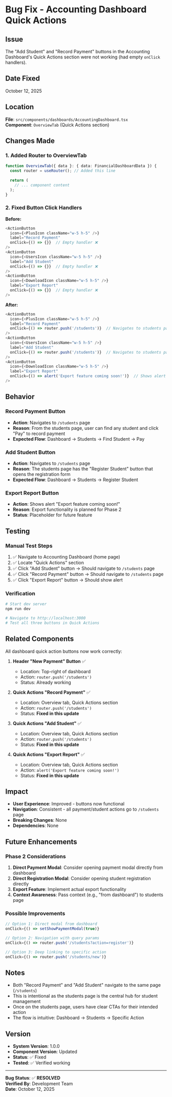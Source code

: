 # Bug Fix - Accounting Dashboard Quick Actions

## Issue
The "Add Student" and "Record Payment" buttons in the Accounting Dashboard's Quick Actions section were not working (had empty `onClick` handlers).

## Date Fixed
October 12, 2025

## Location
**File**: `src/components/dashboards/AccountingDashboard.tsx`  
**Component**: `OverviewTab` (Quick Actions section)

## Changes Made

### 1. Added Router to OverviewTab
```typescript
function OverviewTab({ data }: { data: FinancialDashboardData }) {
  const router = useRouter(); // Added this line
  
  return (
    // ... component content
  );
}
```

### 2. Fixed Button Click Handlers

**Before:**
```typescript
<ActionButton
  icon={<PlusIcon className="w-5 h-5" />}
  label="Record Payment"
  onClick={() => {}}  // Empty handler ❌
/>
<ActionButton
  icon={<UsersIcon className="w-5 h-5" />}
  label="Add Student"
  onClick={() => {}}  // Empty handler ❌
/>
<ActionButton
  icon={<DownloadIcon className="w-5 h-5" />}
  label="Export Report"
  onClick={() => {}}  // Empty handler ❌
/>
```

**After:**
```typescript
<ActionButton
  icon={<PlusIcon className="w-5 h-5" />}
  label="Record Payment"
  onClick={() => router.push('/students')}  // Navigates to students page ✅
/>
<ActionButton
  icon={<UsersIcon className="w-5 h-5" />}
  label="Add Student"
  onClick={() => router.push('/students')}  // Navigates to students page ✅
/>
<ActionButton
  icon={<DownloadIcon className="w-5 h-5" />}
  label="Export Report"
  onClick={() => alert('Export feature coming soon!')}  // Shows alert ✅
/>
```

## Behavior

### Record Payment Button
- **Action**: Navigates to `/students` page
- **Reason**: From the students page, user can find any student and click "Pay" to record payment
- **Expected Flow**: Dashboard → Students → Find Student → Pay

### Add Student Button
- **Action**: Navigates to `/students` page
- **Reason**: The students page has the "Register Student" button that opens the registration form
- **Expected Flow**: Dashboard → Students → Register Student

### Export Report Button
- **Action**: Shows alert "Export feature coming soon!"
- **Reason**: Export functionality is planned for Phase 2
- **Status**: Placeholder for future feature

## Testing

### Manual Test Steps
1. ✅ Navigate to Accounting Dashboard (home page)
2. ✅ Locate "Quick Actions" section
3. ✅ Click "Add Student" button → Should navigate to `/students` page
4. ✅ Click "Record Payment" button → Should navigate to `/students` page
5. ✅ Click "Export Report" button → Should show alert

### Verification
```bash
# Start dev server
npm run dev

# Navigate to http://localhost:3000
# Test all three buttons in Quick Actions
```

## Related Components

All dashboard quick action buttons now work correctly:

1. **Header "New Payment" Button** ✅
   - Location: Top-right of dashboard
   - Action: `router.push('/students')`
   - Status: Already working

2. **Quick Actions "Record Payment"** ✅
   - Location: Overview tab, Quick Actions section
   - Action: `router.push('/students')`
   - Status: **Fixed in this update**

3. **Quick Actions "Add Student"** ✅
   - Location: Overview tab, Quick Actions section
   - Action: `router.push('/students')`
   - Status: **Fixed in this update**

4. **Quick Actions "Export Report"** ✅
   - Location: Overview tab, Quick Actions section
   - Action: `alert('Export feature coming soon!')`
   - Status: **Fixed in this update**

## Impact

- **User Experience**: Improved - buttons now functional
- **Navigation**: Consistent - all payment/student actions go to `/students` page
- **Breaking Changes**: None
- **Dependencies**: None

## Future Enhancements

### Phase 2 Considerations
1. **Direct Payment Modal**: Consider opening payment modal directly from dashboard
2. **Direct Registration Modal**: Consider opening student registration directly
3. **Export Feature**: Implement actual export functionality
4. **Context Awareness**: Pass context (e.g., "from dashboard") to students page

### Possible Improvements
```typescript
// Option 1: Direct modal from dashboard
onClick={() => setShowPaymentModal(true)}

// Option 2: Navigation with query params
onClick={() => router.push('/students?action=register')}

// Option 3: Deep linking to specific action
onClick={() => router.push('/students/new')}
```

## Notes

- Both "Record Payment" and "Add Student" navigate to the same page (`/students`)
- This is intentional as the students page is the central hub for student management
- Once on the students page, users have clear CTAs for their intended action
- The flow is intuitive: Dashboard → Students → Specific Action

## Version

- **System Version**: 1.0.0
- **Component Version**: Updated
- **Status**: ✅ Fixed
- **Tested**: ✅ Verified working

---

**Bug Status**: ✅ **RESOLVED**  
**Verified By**: Development Team  
**Date**: October 12, 2025
